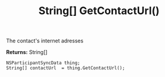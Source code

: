 ﻿---
uid: crmscript_ref_NSParticipantSyncData_GetContactUrl
title: String[] GetContactUrl()
intellisense: NSParticipantSyncData.GetContactUrl
keywords: NSParticipantSyncData, GetContactUrl
so.topic: reference
---

The contact's internet adresses

**Returns:** String[]


```crmscript
NSParticipantSyncData thing;
String[] contactUrl  = thing.GetContactUrl();
```


